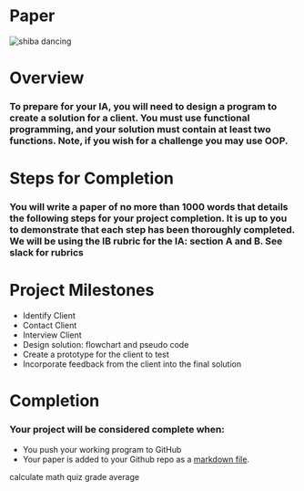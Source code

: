 # Paper

![shiba dancing](https://i.kym-cdn.com/photos/images/original/001/357/827/aae.gif)

# Overview
### To prepare for your IA, you will need to design a program to create a solution for a client. You must use functional programming, and your solution must contain at least two functions. Note, if you wish for a challenge you may use OOP.

# Steps for Completion
### You will write a paper of no more than 1000 words that details the following steps for your project completion. It is up to you to demonstrate that each step has been thoroughly completed. We will be using the IB rubric for the IA: section A and B. See slack for rubrics

# Project Milestones

- Identify Client
- Contact Client
- Interview Client
- Design solution: flowchart and pseudo code
- Create a prototype for the client to test
- Incorporate feedback from the client into the final solution

# Completion
### Your project will be considered complete when:
- You push your working program to GitHub
- Your paper is added to your Github repo as a [markdown file](https://github.com/adam-p/markdown-here/wiki/Markdown-Cheatsheet).


calculate math quiz grade average
